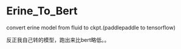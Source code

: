 # Erine_To_Bert
convert erine model from fluid to ckpt.(paddlepaddle to tensorflow)


反正我自己转的模型，跑出来比bert略低。。
